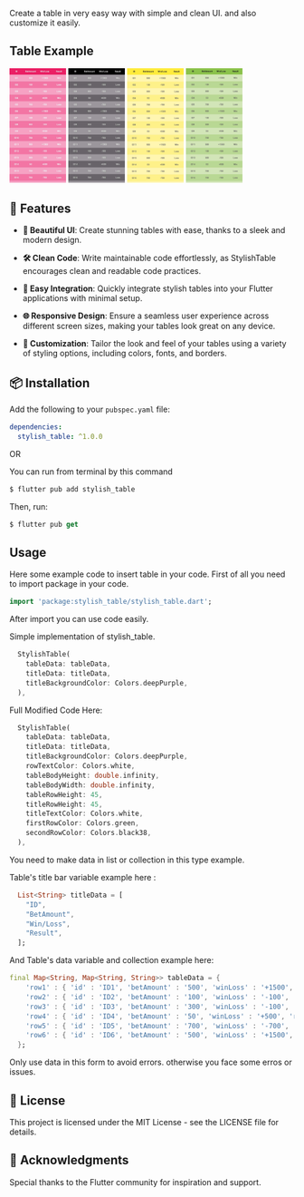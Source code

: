 <!--
    Developer: Sikandar Ali Bhojawat
    Github: https://github.com/SikandarAliBhojawat
-->

Create a table in very easy way with simple and clean UI. and also customize it easily.

## Table Example

<img src="./images/image1.jpg" width="100" alt="Image 1">
<img src="./images/image2.jpg" width="100" alt="Image 2">
<img src="./images/image3.jpg" width="100" alt="Image 3">
<img src="./images/image4.jpg" width="100" alt="Image 4">

## 🚀 Features

- **🎨 Beautiful UI**: Create stunning tables with ease, thanks to a sleek and modern design.

- **🛠 Clean Code**: Write maintainable code effortlessly, as StylishTable encourages clean and readable code practices.

- **🚀 Easy Integration**: Quickly integrate stylish tables into your Flutter applications with minimal setup.

- **🌐 Responsive Design**: Ensure a seamless user experience across different screen sizes, making your tables look great on any device.

- **🎨 Customization**: Tailor the look and feel of your tables using a variety of styling options, including colors, fonts, and borders.

## 📦 Installation

Add the following to your `pubspec.yaml` file:

```yaml
dependencies:
  stylish_table: ^1.0.0
```
OR

You can run from terminal by this command

```dart
$ flutter pub add stylish_table 
```

Then, run:

```dart
$ flutter pub get
```

## Usage
Here some example code to insert table in your code. First of all you need to import package in your code.

```dart
import 'package:stylish_table/stylish_table.dart';
```
After import you can use code easily.

Simple implementation of stylish_table.
```dart
  StylishTable(
    tableData: tableData,
    titleData: titleData,
    titleBackgroundColor: Colors.deepPurple,
  ),
```

Full Modified Code Here:
```dart
  StylishTable(
    tableData: tableData,
    titleData: titleData,
    titleBackgroundColor: Colors.deepPurple,
    rowTextColor: Colors.white,
    tableBodyHeight: double.infinity,
    tableBodyWidth: double.infinity,
    tableRowHeight: 45,
    titleRowHeight: 45,
    titleTextColor: Colors.white,
    firstRowColor: Colors.green,
    secondRowColor: Colors.black38,
  ),
```
You need to make data in list or collection in this type example.

Table's title bar variable example here :
```dart
  List<String> titleData = [
    "ID",
    "BetAmount",
    "Win/Loss",
    "Result",
  ];
```
And Table's data variable and collection example here:
```dart
final Map<String, Map<String, String>> tableData = {
    'row1' : { 'id' : 'ID1', 'betAmount' : '500', 'winLoss' : '+1500', 'result' : 'Win' },
    'row2' : { 'id' : 'ID2', 'betAmount' : '100', 'winLoss' : '-100', 'result' : 'Loss' },
    'row3' : { 'id' : 'ID3', 'betAmount' : '300', 'winLoss' : '-100', 'result' : 'Loss' },
    'row4' : { 'id' : 'ID4', 'betAmount' : '50', 'winLoss' : '+500', 'result' : 'Win' },
    'row5' : { 'id' : 'ID5', 'betAmount' : '700', 'winLoss' : '-700', 'result' : 'Loss' },
    'row6' : { 'id' : 'ID6', 'betAmount' : '500', 'winLoss' : '+1500', 'result' : 'Win' },
  };
```
Only use data in this form to avoid errors. otherwise you face some erros or issues.

## 📜 License
This project is licensed under the MIT License - see the LICENSE file for details.

## 🙌 Acknowledgments
Special thanks to the Flutter community for inspiration and support.
